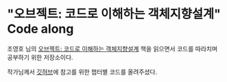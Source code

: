 # "오브젝트: 코드로 이해하는 객체지향설계" Code along

조영호 님의 [오브젝트: 코드로 이해하는 객체지향설계](https://ridibooks.com/books/1160000027) 책을 읽으면서 코드를 따라치며 공부하기 위한 저장소이다.

작가님께서 [깃허브](https://github.com/eternity-oop/object)에 참고를 위한 챕터별 코드를 올려주셨다.
